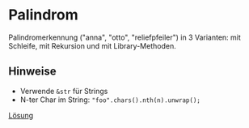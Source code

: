 # Palindrom

Palindromerkennung ("anna", "otto", "reliefpfeiler") in 3 Varianten: mit Schleife, mit Rekursion und mit Library-Methoden.

## Hinweise

* Verwende `&str` für Strings
* N-ter Char im String: `"foo".chars().nth(n).unwrap();`

[Lösung](solution.md)

